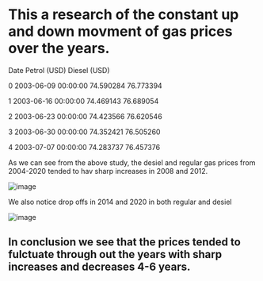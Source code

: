 # This a research of the constant up and down movment of gas prices over the years.

Date	Petrol (USD)	Diesel (USD)

0	2003-06-09 00:00:00	74.590284	76.773394

1	2003-06-16 00:00:00	74.469143	76.689054

2	2003-06-23 00:00:00	74.423566	76.620546

3	2003-06-30 00:00:00	74.352421	76.505260

4	2003-07-07 00:00:00	74.283737	76.457376
 
 As we can see from the above study, the desiel and regular gas prices from 2004-2020 tended to hav sharp increases in 2008 and 2012. 
 
 ![image](https://user-images.githubusercontent.com/105470937/214203751-de097a7e-d81c-4b80-8ad2-7e40cc84c48b.png)

 
 We also notice drop offs in 2014 and 2020 in both regular and desiel
 
 ![image](https://user-images.githubusercontent.com/105470937/214203785-4e0408f6-29fb-4440-8878-5854498ea28a.png)

 
 ## In conclusion we see that the prices tended to fulctuate through out the years with sharp increases and decreases 4-6 years. 
 
